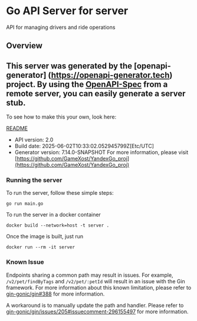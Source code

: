 # Go API Server for server

API for managing drivers and ride operations

## Overview
This server was generated by the [openapi-generator]
(https://openapi-generator.tech) project.
By using the [OpenAPI-Spec](https://github.com/OAI/OpenAPI-Specification) from a remote server, you can easily generate a server stub.
-

To see how to make this your own, look here:

[README](https://openapi-generator.tech)

- API version: 2.0
- Build date: 2025-06-02T10:33:02.052945799Z[Etc/UTC]
- Generator version: 7.14.0-SNAPSHOT
For more information, please visit [https://github.com/GameXost/YandexGo_proj](https://github.com/GameXost/YandexGo_proj)

### Running the server

To run the server, follow these simple steps:

```
go run main.go
```

To run the server in a docker container
```
docker build --network=host -t server .
```

Once the image is built, just run
```
docker run --rm -it server
```

### Known Issue

Endpoints sharing a common path may result in issues. For example, `/v2/pet/findByTags` and `/v2/pet/:petId` will result in an issue with the Gin framework. For more information about this known limitation, please refer to [gin-gonic/gin#388](https://github.com/gin-gonic/gin/issues/388) for more information.

A workaround is to manually update the path and handler. Please refer to [gin-gonic/gin/issues/205#issuecomment-296155497](https://github.com/gin-gonic/gin/issues/205#issuecomment-296155497) for more information.
